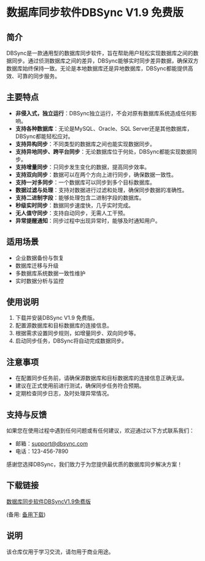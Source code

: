 # 数据库同步软件DBSync V1.9 免费版

## 简介
DBSync是一款通用型的数据库同步软件，旨在帮助用户轻松实现数据库之间的数据同步。通过侦测数据库之间的差异，DBSync能够实时同步差异数据，确保双方数据库始终保持一致。无论是本地数据库还是异地数据库，DBSync都能提供高效、可靠的同步服务。

## 主要特点
- **非侵入式，独立运行**：DBSync独立运行，不会对原有数据库系统造成任何影响。
- **支持各种数据库**：无论是MySQL、Oracle、SQL Server还是其他数据库，DBSync都能轻松应对。
- **支持异构同步**：不同类型的数据库之间也能实现数据同步。
- **支持异地同步、跨平台同步**：无论数据库位于何处，DBSync都能实现数据同步。
- **支持增量同步**：只同步发生变化的数据，提高同步效率。
- **支持双向同步**：数据可以在两个方向上进行同步，确保数据一致性。
- **支持一对多同步**：一个数据库可以同步到多个目标数据库。
- **数据过滤与处理**：支持对数据进行过滤和处理，确保同步数据的准确性。
- **支持二进制字段**：能够处理包含二进制字段的数据库。
- **秒级实时同步**：数据同步速度快，几乎实时完成。
- **无人值守同步**：支持自动同步，无需人工干预。
- **异常提醒通知**：同步过程中出现异常时，能够及时通知用户。

## 适用场景
- 企业数据备份与恢复
- 数据库迁移与升级
- 多数据库系统数据一致性维护
- 实时数据分析与监控

## 使用说明
1. 下载并安装DBSync V1.9 免费版。
2. 配置源数据库和目标数据库的连接信息。
3. 根据需求设置同步规则，如增量同步、双向同步等。
4. 启动同步任务，DBSync将自动完成数据同步。

## 注意事项
- 在配置同步任务前，请确保源数据库和目标数据库的连接信息正确无误。
- 建议在正式使用前进行测试，确保同步任务符合预期。
- 定期检查同步日志，及时处理异常情况。

## 支持与反馈
如果您在使用过程中遇到任何问题或有任何建议，欢迎通过以下方式联系我们：
- 邮箱：support@dbsync.com
- 电话：123-456-7890

感谢您选择DBSync，我们致力于为您提供最优质的数据库同步解决方案！

## 下载链接
[数据库同步软件DBSyncV1.9免费版](https://pan.quark.cn/s/685f65e1ac77) 

(备用: [备用下载](https://pan.baidu.com/s/1p0_b_XcMBT9JjUpKAORn2Q?pwd=1234))

## 说明

该仓库仅用于学习交流，请勿用于商业用途。
